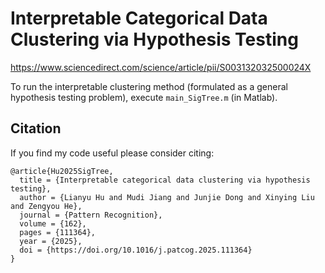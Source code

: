 # Interpretable Categorical Data Clustering via Hypothesis Testing
https://www.sciencedirect.com/science/article/pii/S003132032500024X

To run the interpretable clustering method (formulated as a general hypothesis testing problem), execute `main_SigTree.m` (in Matlab).

## Citation

If you find my code useful please consider citing:

    @article{Hu2025SigTree,
      title = {Interpretable categorical data clustering via hypothesis testing},
      author = {Lianyu Hu and Mudi Jiang and Junjie Dong and Xinying Liu and Zengyou He},
      journal = {Pattern Recognition},
      volume = {162},
      pages = {111364},
      year = {2025},
      doi = {https://doi.org/10.1016/j.patcog.2025.111364}
    }
